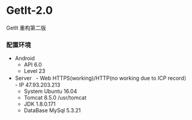 # GetIt-2.0
GetIt 重构第二版

### 配置环境
 - Android 
   - API 6.0
   - Level 23
 - Server
   - Web HTTPS(working)/HTTP(no working due to ICP record）
   - IP 47.93.203.213
   - System Ubuntu 16.04
   - Tomcat 8.5.0  /usr/tomcat
   - JDK 1.8.0.171
   - DataBase MySql 5.3.21
